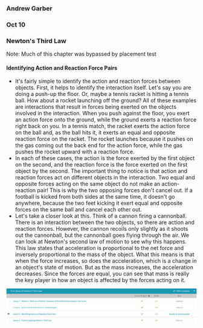 ### Andrew Garber
### Oct 10
### Newton's Third Law

Note: Much of this chapter was bypassed by placement test
#### Identifying Action and Reaction Force Pairs
 - It's fairly simple to identify the action and reaction forces between objects. First, it helps to identify the interaction itself. Let's say you are doing a push-up the floor. Or, maybe a tennis racket is hitting a tennis ball. How about a rocket launching off the ground? All of these examples are interactions that result in forces being exerted on the objects involved in the interaction. When you push against the floor, you exert an action force onto the ground, while the ground exerts a reaction force right back on you. In a tennis match, the racket exerts the action force on the ball and, as the ball hits it, it exerts an equal and opposite reaction force on the racket. The rocket launches because it pushes on the gas coming out the back end for the action force, while the gas pushes the rocket upward with a reaction force.
 - In each of these cases, the action is the force exerted by the first object on the second, and the reaction force is the force exerted on the first object by the second. The important thing to notice is that action and reaction forces act on different objects in the interaction. Two equal and opposite forces acting on the same object do not make an action-reaction pair! This is why the two opposing forces don't cancel out. If a football is kicked from both sides at the same time, it doesn't go anywhere, because the two feet kicking it exert equal and opposite forces on the same ball and cancel each other out.
 - Let's take a closer look at this. Think of a cannon firing a cannonball. There is an interaction between the two objects, so there are action and reaction forces. However, the cannon recoils only slightly as it shoots out the cannonball, but the cannonball goes flying through the air. We can look at Newton's second law of motion to see why this happens. This law states that acceleration is proportional to the net force and inversely proportional to the mass of the object. What this means is that when the force increases, so does the acceleration, which is a change in an object's state of motion. But as the mass increases, the acceleration decreases. Since the forces are equal, you can see that mass is really the key player in how an object is affected by the forces acting on it.

![](newtonsthirdlaw.png)